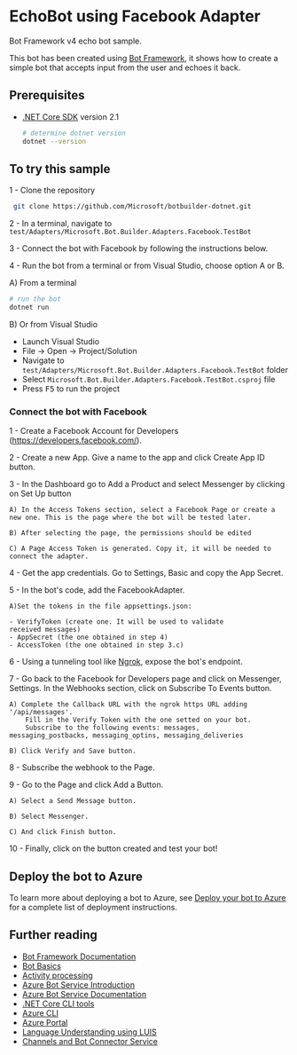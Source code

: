 ﻿# EchoBot using Facebook Adapter

Bot Framework v4 echo bot sample.

This bot has been created using [Bot Framework](https://dev.botframework.com), it shows how to create a simple bot that accepts input from the user and echoes it back.

## Prerequisites

- [.NET Core SDK](https://dotnet.microsoft.com/download) version 2.1

  ```bash
  # determine dotnet version
  dotnet --version
  ```

## To try this sample

1 - Clone the repository

   ```bash
    git clone https://github.com/Microsoft/botbuilder-dotnet.git
   ```

 2 - In a terminal, navigate to `test/Adapters/Microsoft.Bot.Builder.Adapters.Facebook.TestBot`

 3 - Connect the bot with Facebook by following the instructions below.

4 - Run the bot from a terminal or from Visual Studio, choose option A or B.

  A) From a terminal

  ```bash
  # run the bot
  dotnet run
  ```

  B) Or from Visual Studio

  - Launch Visual Studio
  - File -> Open -> Project/Solution
  - Navigate to `test/Adapters/Microsoft.Bot.Builder.Adapters.Facebook.TestBot` folder
  - Select `Microsoft.Bot.Builder.Adapters.Facebook.TestBot.csproj` file
  - Press <kbd>F5</kbd> to run the project


### Connect the bot with Facebook

1 - Create a Facebook Account for Developers (https://developers.facebook.com/).

2 - Create a new App. Give a name to the app and click Create App ID button.

3 - In the Dashboard go to Add a Product and select Messenger by clicking on Set Up button

    A) In the Access Tokens section, select a Facebook Page or create a new one. This is the page where the bot will be tested later.

    B) After selecting the page, the permissions should be edited

    C) A Page Access Token is generated. Copy it, it will be needed to connect the adapter.

4 - Get the app credentials. Go to Settings, Basic and copy the App Secret.

5 - In the bot's code, add the FacebookAdapter. 

    A)Set the tokens in the file appsettings.json: 
    
    - VerifyToken (create one. It will be used to validate         received messages)
    - AppSecret (the one obtained in step 4)
    - AccessToken (the one obtained in step 3.c)

6 - Using a tunneling tool like [Ngrok](https://ngrok.com/download), expose the bot's endpoint.

7 - Go back to the Facebook for Developers page and click on Messenger, Settings.
    In the Webhooks section, click on Subscribe To Events button.

    A) Complete the Callback URL with the ngrok https URL adding   '/api/messages'. 
        Fill in the Verify Token with the one setted on your bot.
        Subscribe to the following events: messages,              messaging_postbacks, messaging_optins, messaging_deliveries

    B) Click Verify and Save button.

8 - Subscribe the webhook to the Page.

9 - Go to the Page and click Add a Button.

    A) Select a Send Message button.

    B) Select Messenger.

    C) And click Finish button.

10 - Finally, click on the button created and test your bot!

## Deploy the bot to Azure

To learn more about deploying a bot to Azure, see [Deploy your bot to Azure](https://aka.ms/azuredeployment) for a complete list of deployment instructions.

## Further reading

- [Bot Framework Documentation](https://docs.botframework.com)
- [Bot Basics](https://docs.microsoft.com/azure/bot-service/bot-builder-basics?view=azure-bot-service-4.0)
- [Activity processing](https://docs.microsoft.com/en-us/azure/bot-service/bot-builder-concept-activity-processing?view=azure-bot-service-4.0)
- [Azure Bot Service Introduction](https://docs.microsoft.com/azure/bot-service/bot-service-overview-introduction?view=azure-bot-service-4.0)
- [Azure Bot Service Documentation](https://docs.microsoft.com/azure/bot-service/?view=azure-bot-service-4.0)
- [.NET Core CLI tools](https://docs.microsoft.com/en-us/dotnet/core/tools/?tabs=netcore2x)
- [Azure CLI](https://docs.microsoft.com/cli/azure/?view=azure-cli-latest)
- [Azure Portal](https://portal.azure.com)
- [Language Understanding using LUIS](https://docs.microsoft.com/en-us/azure/cognitive-services/luis/)
- [Channels and Bot Connector Service](https://docs.microsoft.com/en-us/azure/bot-service/bot-concepts?view=azure-bot-service-4.0)
